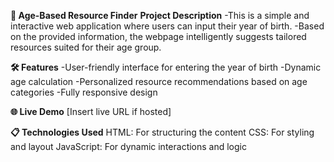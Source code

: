 **🎂 Age-Based Resource Finder**
**Project Description**
-This is a simple and interactive web application where users can input their year of birth.
-Based on the provided information, the webpage intelligently suggests tailored resources suited for their age group.

**🛠 Features**
-User-friendly interface for entering the year of birth
-Dynamic age calculation
-Personalized resource recommendations based on age categories
-Fully responsive design

**🌐 Live Demo**
[Insert live URL if hosted]

**📋 Technologies Used**
HTML: For structuring the content
CSS: For styling and layout
JavaScript: For dynamic interactions and logic
